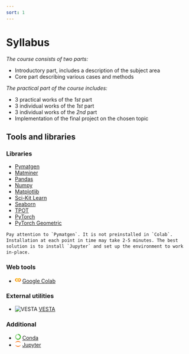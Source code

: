 ```yaml
---
sort: 1
---
```


# Syllabus

*The course consists of two parts:*
- Introductory part, includes a description of the subject area
- Core part describing various cases and methods

*The practical part of the course includes:*
- 3 practical works of the *1st* part
- 3 individual works of the *1st* part
- 3 individual works of the *2nd* part
- Implementation of the final project on the chosen topic

## Tools and libraries

### Libraries

- [Pymatgen](https://pymatgen.org)
- [Matminer](https://hackingmaterials.lbl.gov/matminer/)
- [Pandas](https://pandas.pydata.org/docs/reference/index.html)
- [Numpy](https://numpy.org/doc/stable/reference/index.html)
- [Matplotlib](https://matplotlib.org/)
- [Sci-Kit Learn](https://www.sklearn.org/)
- [Seaborn](https://seaborn.pydata.org/)
- [TPOT](http://epistasislab.github.io/tpot/)
- [PyTorch](https://pytorch.org/)
- [PyTorch Geometric](https://pytorch-geometric.readthedocs.io/en/latest/)

```tip
Pay attention to `Pymatgen`. It is not preinstalled in `Colab`. Installation at each point in time may take 2-5 minutes. The best solution is to install `Jupyter` and set up the environment to work in-place.
```

### Web tools

- ![Colab](assets/colab_icon.png) [Google Colab](https://colab.research.google.com)

### External utilities

- ![VESTA](https://jp-minerals.org/vesta/img/vesta-icon.png) [VESTA](https://jp-minerals.org/vesta/en/)

### Additional
- ![Conda](assets/conda-16x16.png)   [Conda](https://docs.conda.io/en/latest/)
- ![Jupyter](assets/jupyter-16x16.png)  [Jupyter](https://jupyter.org)